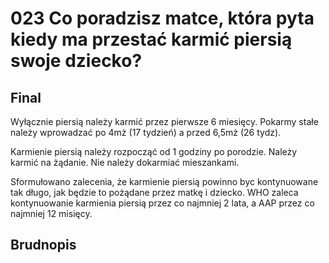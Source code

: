 # 023 Co poradzisz matce, która pyta kiedy ma przestać karmić piersią swoje dziecko?

## Final

Wyłącznie piersią należy karmić przez pierwsze 6 miesięcy. Pokarmy stałe należy wprowadzać po 4mż (17 tydzień) a przed 6,5mż (26 tydz).

Karmienie piersią należy rozpocząć od 1 godziny po porodzie. Należy karmić na żądanie. Nie należy dokarmiać mieszankami.

Sformułowano zalecenia, że karmienie piersią powinno byc kontynuowane tak długo, jak będzie to pożądane przez matkę i dziecko. WHO zaleca kontynuowanie karmienia piersią przez co najmniej 2 lata, a AAP przez co najmniej 12 misięcy.

## Brudnopis

